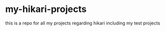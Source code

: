 # my-hikari-projects
this is a repo for all my projects regarding hikari including my test projects
